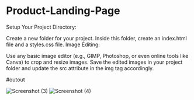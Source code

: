 # Product-Landing-Page

Setup Your Project Directory:

Create a new folder for your project. Inside this folder, create an index.html file and a styles.css file. Image Editing:

Use any basic image editor (e.g., GIMP, Photoshop, or even online tools like Canva) to crop and resize images. Save the edited images in your project folder and update the src attribute in the img tag accordingly.

#outout

![Screenshot (3)](https://github.com/Karthikmuralib/Product-Landing-Page/assets/170596326/f3b1277b-9bd0-41a0-894c-b4927217d69d)
![Screenshot (4)](https://github.com/Karthikmuralib/Product-Landing-Page/assets/170596326/d79ac0de-8e81-40fb-a7c7-55a716311435)
